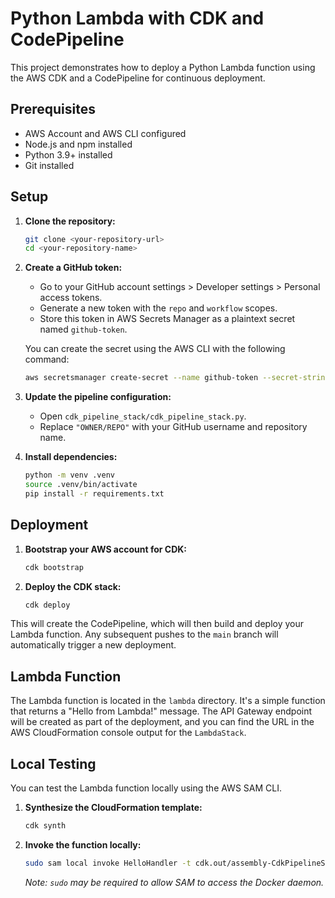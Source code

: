 # Python Lambda with CDK and CodePipeline

This project demonstrates how to deploy a Python Lambda function using the AWS CDK and a CodePipeline for continuous deployment.

## Prerequisites

* AWS Account and AWS CLI configured
* Node.js and npm installed
* Python 3.9+ installed
* Git installed

## Setup

1. **Clone the repository:**
   ```bash
   git clone <your-repository-url>
   cd <your-repository-name>
   ```

2. **Create a GitHub token:**
   - Go to your GitHub account settings > Developer settings > Personal access tokens.
   - Generate a new token with the `repo` and `workflow` scopes.
   - Store this token in AWS Secrets Manager as a plaintext secret named `github-token`.

   You can create the secret using the AWS CLI with the following command:
   ```bash
   aws secretsmanager create-secret --name github-token --secret-string <your-github-token>
   ```

3. **Update the pipeline configuration:**
   - Open `cdk_pipeline_stack/cdk_pipeline_stack.py`.
   - Replace `"OWNER/REPO"` with your GitHub username and repository name.

4. **Install dependencies:**
   ```bash
   python -m venv .venv
   source .venv/bin/activate
   pip install -r requirements.txt
   ```

## Deployment

1. **Bootstrap your AWS account for CDK:**
   ```bash
   cdk bootstrap
   ```

2. **Deploy the CDK stack:**
   ```bash
   cdk deploy
   ```

This will create the CodePipeline, which will then build and deploy your Lambda function. Any subsequent pushes to the `main` branch will automatically trigger a new deployment.

## Lambda Function

The Lambda function is located in the `lambda` directory. It's a simple function that returns a "Hello from Lambda!" message. The API Gateway endpoint will be created as part of the deployment, and you can find the URL in the AWS CloudFormation console output for the `LambdaStack`.

## Local Testing

You can test the Lambda function locally using the AWS SAM CLI.

1. **Synthesize the CloudFormation template:**
   ```bash
   cdk synth
   ```

2. **Invoke the function locally:**
   ```bash
   sudo sam local invoke HelloHandler -t cdk.out/assembly-CdkPipelineStack-Deploy/CdkPipelineStackDeployLambdaStack85B16C90.template.json
   ```
   *Note: `sudo` may be required to allow SAM to access the Docker daemon.*
